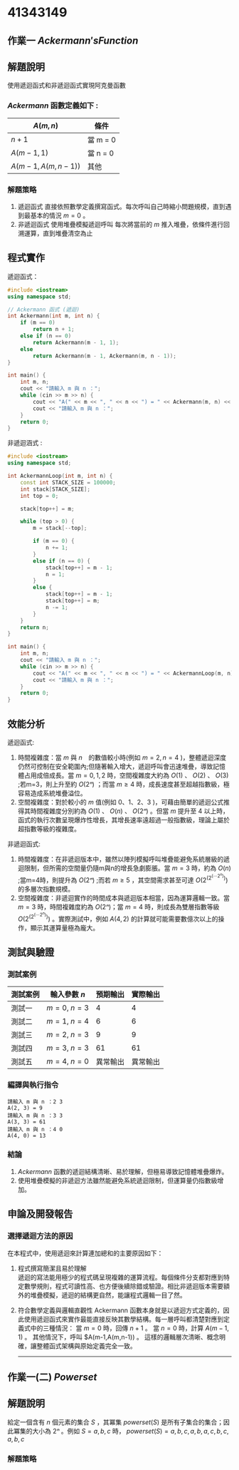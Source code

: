 # 41343149

## 作業一 $Ackermann's Function$

## 解題說明

使用遞迴函式和非遞迴函式實現阿克曼函數

### $Ackermann$ 函數定義如下 :
| $A(m,n)$                 | 條件                  |
|------------------------|----------------------|
| $n + 1$                  | 當 m = 0             |
| $A(m-1, 1)$              | 當 n = 0             |
| $A(m-1, A(m, n-1))$      | 其他                 |

### 解題策略

1. 遞迴函式
   直接依照數學定義撰寫函式。每次呼叫自己時縮小問題規模，直到遇到最基本的情況 $m=0$ 。
2. 非遞迴函式
   使用堆疊模擬遞迴呼叫 每次將當前的 $m$ 推入堆疊，依條件進行回溯運算，直到堆疊清空為止

## 程式實作

遞迴函式：

```cpp
#include <iostream>
using namespace std;

// Ackermann 函式 (遞迴)
int Ackermann(int m, int n) {
    if (m == 0)
        return n + 1;
    else if (n == 0)
        return Ackermann(m - 1, 1);
    else
        return Ackermann(m - 1, Ackermann(m, n - 1));
}

int main() {
    int m, n;
    cout << "請輸入 m 與 n ：";
    while (cin >> m >> n) {
        cout << "A(" << m << ", " << n << ") = " << Ackermann(m, n) << endl;
        cout << "請輸入 m 與 n ：";
    }
    return 0;
}
```
非遞迴涵式 :

```cpp
#include <iostream>
using namespace std;

int AckermannLoop(int m, int n) {
    const int STACK_SIZE = 100000;
    int stack[STACK_SIZE];
    int top = 0;

    stack[top++] = m;

    while (top > 0) {
        m = stack[--top];

        if (m == 0) {
            n += 1;
        }
        else if (n == 0) {
            stack[top++] = m - 1;
            n = 1;
        }
        else {
            stack[top++] = m - 1;
            stack[top++] = m;
            n -= 1;
        }
    }
    return n;
}

int main() {
    int m, n;
    cout << "請輸入 m 與 n ：";
    while (cin >> m >> n) {
        cout << "A(" << m << ", " << n << ") = " << AckermannLoop(m, n) << endl;
        cout << "請輸入 m 與 n ：";
    }
    return 0;
}
```

## 效能分析
遞迴函式:
1. 時間複雜度：當 $m$ 與 $n$　的數值較小時(例如 $m=2,n=4$ )，整體遞迴深度仍然可控制在安全範圍內;但隨著輸入增大，遞迴呼叫會迅速堆疊，導致記憶體占用成倍成長。當 $m=0,1,2$ 時，空間複雜度大約為 $O(1)$ 、 $O(2)$ 、 $O(3)$ ;若m=3，則上升至約 $O(2ⁿ)$ ；而當 $m≥4$ 時，成長速度甚至超越指數級，極容易造成系統堆疊溢位。
2. 空間複雜度：對於較小的 $m$ 值(例如 $0、1、2、3$ )，可藉由簡單的遞迴公式推得其時間複雜度分別約為 $O(1)$ 、 $O(n)$ 、 $O(2ⁿ)$ 。但當 $m$ 提升至 4 以上時，函式的執行次數呈現爆炸性增長，其增長速率遠超過一般指數級，理論上屬於超指數等級的複雜度。

非遞迴函式:
1. 時間複雜度：在非遞迴版本中，雖然以陣列模擬呼叫堆疊能避免系統層級的遞迴限制，但所需的空間量仍隨m與n的增長急劇膨脹。當 $m=3$ 時，約為 $O(n)$ ;當m=4時，則提升為 $O(2ⁿ)$ ;而若 $m≥5$ ，其空間需求甚至可達 $O(2^(2^(⋯2^n)))$ 的多層次指數規模。
2. 空間複雜度：非遞迴實作的時間成本與遞迴版本相當，因為運算邏輯一致。當 $m=3$ 時，時間複雜度約為 $O(2ⁿ)$；當 $m=4$ 時，則成長為雙層指數等級 $O(2^(2^(⋯2^n)))$ 。實際測試中，例如 $A(4,2)$ 的計算就可能需要數億次以上的操作，顯示其運算量極為龐大。
## 測試與驗證

### 測試案例

| 測試案例 | 輸入參數 $n$ | 預期輸出 | 實際輸出 |
|----------|--------------|----------|----------|
| 測試一   | $m = 0$, $n = 3$ | $4$    | $4$        |
| 測試二   | $m = 1$, $n = 4$ | $6$        | $6$        |
| 測試三   | $m = 2$, $n = 3$ | $9$        | $9$        |
| 測試四   | $m = 3$, $n = 3$ | $61$       | $61$       |
| 測試五   | $m = 4$, $n = 0$ | 異常輸出 | 異常輸出 |

### 編譯與執行指令

```shell
請輸入 m 與 n ：2 3
A(2, 3) = 9
請輸入 m 與 n ：3 3
A(3, 3) = 61
請輸入 m 與 n ：4 0
A(4, 0) = 13
```

### 結論

1. $Ackermann$ 函數的遞迴結構清晰、易於理解，但極易導致記憶體堆疊爆炸。  
2. 使用堆疊模擬的非遞迴方法雖然能避免系統遞迴限制，但運算量仍指數級增加。

## 申論及開發報告

### 選擇遞迴方法的原因

在本程式中，使用遞迴來計算連加總和的主要原因如下：

1. 程式撰寫簡潔且易於理解  
   遞迴的寫法能用極少的程式碼呈現複雜的運算流程。每個條件分支都對應到特定數學規則，程式可讀性高、也方便後續除錯或驗證。相比非遞迴版本需要額外的堆疊模擬，遞迴的結構更自然，能讓程式邏輯一目了然。

2. 符合數學定義與邏輯直觀性
Ackermann 函數本身就是以遞迴方式定義的，因此使用遞迴函式來實作最能直接反映其數學結構。每一層呼叫都清楚對應到定義式中的三種情況：
   當 $m = 0$ 時，回傳 $n+1$ 。
   當 $n =0$ 時，計算 $A(m-1,1)$ 。
   其他情況下，呼叫 $A(m-1,A(m,n-1)) 。
   這樣的邏輯層次清晰、概念明確，讓整體函式架構與原始定義完全一致。

   --------------------------------------------------------------------------------------------------------------------------------------------------------------------

## 作業一(二) $Powerset$

## 解題說明
給定一個含有 $n$ 個元素的集合 $S$ ，其冪集 $powerset(S)$ 是所有子集合的集合；因此冪集的大小為 $2ⁿ$ 。例如 $S = {{a,b,c}}$ 時，
      $powerset(S)={{a},{b},{c},{a,b},{a,c},{b,c},{a,b,c}}$

### 解題策略
